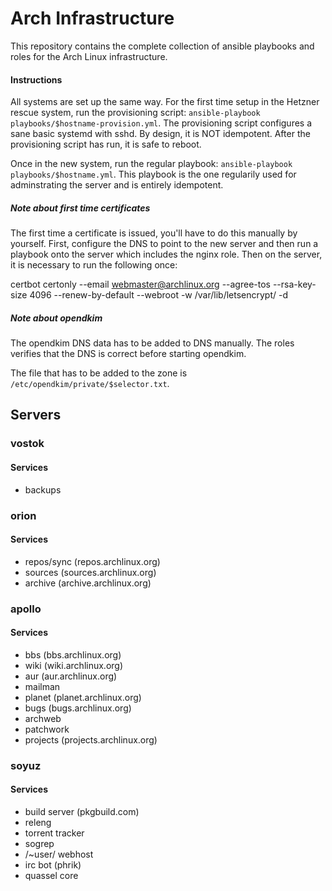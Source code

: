 # Arch Infrastructure

This repository contains the complete collection of ansible playbooks and roles for the Arch Linux infrastructure.

#### Instructions
All systems are set up the same way. For the first time setup in the Hetzner rescue system,
run the provisioning script: `ansible-playbook playbooks/$hostname-provision.yml`.
The provisioning script configures a sane basic systemd with sshd. By design, it is NOT idempotent.
After the provisioning script has run, it is safe to reboot.

Once in the new system, run the regular playbook: `ansible-playbook playbooks/$hostname.yml`. This
playbook is the one regularily used for adminstrating the server and is entirely idempotent.

##### Note about first time certificates

The first time a certificate is issued, you'll have to do this manually by yourself. First, configure the DNS to
point to the new server and then run a playbook onto the server which includes the nginx role. Then on the server,
it is necessary to run the following once:

certbot certonly --email webmaster@archlinux.org --agree-tos --rsa-key-size 4096 --renew-by-default --webroot -w /var/lib/letsencrypt/ -d <domain-name>

##### Note about opendkim

The opendkim DNS data has to be added to DNS manually. The roles verifies that the DNS is correct before starting opendkim.

The file that has to be added to the zone is `/etc/opendkim/private/$selector.txt`.

## Servers

### vostok

#### Services
- backups

### orion

#### Services
- repos/sync (repos.archlinux.org)
- sources (sources.archlinux.org)
- archive (archive.archlinux.org)

### apollo

#### Services
- bbs (bbs.archlinux.org)
- wiki (wiki.archlinux.org)
- aur (aur.archlinux.org)
- mailman
- planet (planet.archlinux.org)
- bugs (bugs.archlinux.org)
- archweb
- patchwork
- projects (projects.archlinux.org)

### soyuz

#### Services
- build server (pkgbuild.com)
- releng
- torrent tracker
- sogrep
- /~user/ webhost
- irc bot (phrik)
- quassel core

